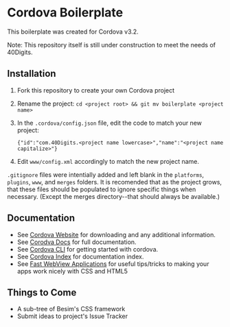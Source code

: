 # Cordova Boilerplate
This boilerplate was created for Cordova v3.2.

Note: This repository itself is still under construction to meet the needs of 40Digits.

## Installation

1. Fork this repository to create your own Cordova project
2. Rename the project: `cd <project root> && git mv boilerplate <project name>`
3. In the `.cordova/config.json` file, edit the code to match your new project:

    `{"id":"com.40Digits.<project name lowercase>","name":"<project name capitalize>"}`

5. Edit `www/config.xml` accordingly to match the new project name.

`.gitignore` files were intentially added and left blank in the `platforms`, `plugins`, `www`, and `merges` folders. It is recomended that as the project grows, that these files should be populated to ignore specific things when necessary. (Except the merges directory--that should always be available.)

## Documentation
* See [Cordova Website](http://cordova.apache.org/) for downloading and any additional information.
* See [Corodva Docs](http://cordova.apache.org/docs/en/3.2.0/index.html) for full documentation.
* See [Cordova CLI](http://cordova.apache.org/docs/en/3.2.0/guide_cli_index.md.html#The%20Command-Line%20Interface) for getting started with cordova.
* See [Cordova Index](http://cordova.apache.org/docs/en/3.2.0/_index.html) for documentation index.
* See [Fast WebView Applications](http://maxogden.com/fast-webview-applications.html) for useful tips/tricks to making your apps work nicely with CSS and HTML5

## Things to Come
* A sub-tree of Besim's CSS framework
* Submit ideas to project's Issue Tracker